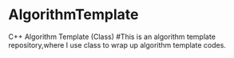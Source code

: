 # AlgorithmTemplate
C++ Algorithm Template (Class)
#This is an algorithm template repository,where I use class to wrap up algorithm template codes.
